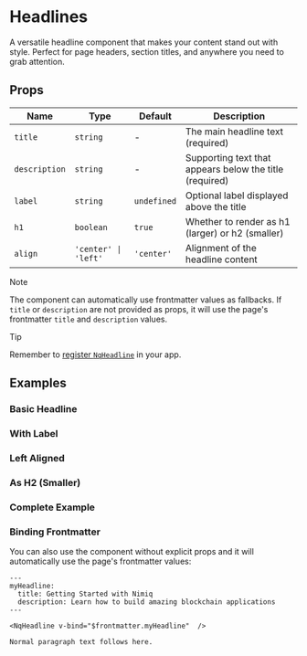 # Headlines

A versatile headline component that makes your content stand out with style. Perfect for page headers, section titles, and anywhere you need to grab attention.

## Props

| Name          | Type                 | Default     | Description                                             |
| ------------- | -------------------- | ----------- | ------------------------------------------------------- |
| `title`       | `string`             | -           | The main headline text (required)                       |
| `description` | `string`             | -           | Supporting text that appears below the title (required) |
| `label`       | `string`             | `undefined` | Optional label displayed above the title                |
| `h1`          | `boolean`            | `true`      | Whether to render as h1 (larger) or h2 (smaller)        |
| `align`       | `'center' \| 'left'` | `'center'`  | Alignment of the headline content                       |

> [!NOTE]
> The component can automatically use frontmatter values as fallbacks. If `title` or `description` are not provided as props, it will use the page's frontmatter `title` and `description` values.

> [!TIP]
> Remember to [register `NqHeadline`](/vitepress-theme/#register-the-components) in your app.

## Examples

### Basic Headline

<ComponentPreview lang="vue">

<NqHeadline
  title="Welcome to Nimiq"
  description="The browser-based blockchain designed for simplicity and accessibility."
/>

</ComponentPreview>

### With Label

<ComponentPreview lang="vue">

<NqHeadline
  label="Getting Started"
  title="Build Your First App"
  description="Learn how to create amazing applications with Nimiq in just a few minutes."
/>

</ComponentPreview>

### Left Aligned

<ComponentPreview lang="vue">

<NqHeadline
  align="left"
  title="Documentation"
  description="Comprehensive guides and API references to help you build with Nimiq."
/>

</ComponentPreview>

### As H2 (Smaller)

<ComponentPreview lang="vue">

<NqHeadline
  :h1="false"
  title="Nimiq Ecosystem"
  description="Explore the complete suite of tools and applications built on Nimiq."
/>

</ComponentPreview>

### Complete Example

<ComponentPreview lang="vue">

<NqHeadline
  label="Feature Spotlight"
  title="Browser-Based Mining"
  description="Experience the world's first browser-based blockchain that requires no downloads or installations."
  align="left"
/>

</ComponentPreview>

### Binding Frontmatter

You can also use the component without explicit props and it will automatically use the page's frontmatter values:

```
---
myHeadline:
  title: Getting Started with Nimiq
  description: Learn how to build amazing blockchain applications
---

<NqHeadline v-bind="$frontmatter.myHeadline"  />

Normal paragraph text follows here.
```
